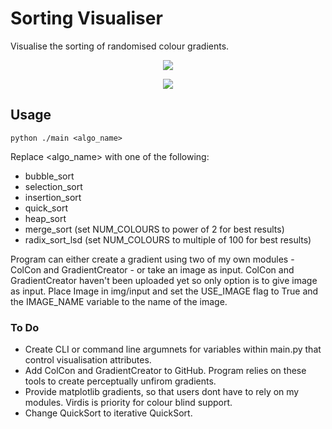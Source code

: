 # Sorting Visualiser
Visualise the sorting of randomised colour gradients.


<p align="center">
  <img src="https://github.com/JPDye/sorting-visualiser/blob/master/img/example/merge_sort_1.gif" />
</p>


<p align="center">
  <img src="https://github.com/JPDye/sorting-visualiser/blob/master/img/example/sn_mid_radix.gif" />
</p>



## Usage
```shell
python ./main <algo_name>
```
Replace <algo_name> with one of the following:
- bubble_sort
- selection_sort
- insertion_sort
- quick_sort
- heap_sort
- merge_sort (set NUM_COLOURS to power of 2 for best results)
- radix_sort_lsd (set NUM_COLOURS to multiple of 100 for best results)

Program can either create a gradient using two of my own modules - ColCon and GradientCreator - or take an image as input. ColCon and GradientCreator haven't been uploaded yet so only option is to give image as input. Place Image in img/input and set the USE_IMAGE flag to True and the IMAGE_NAME variable to the name of the image.

### To Do
- Create CLI or command line argumnets for variables within main.py that control visualisation attributes.
- Add ColCon and GradientCreator to GitHub. Program relies on these tools to create perceptually unfirom gradients.
- Provide matplotlib gradients, so that users dont have to rely on my modules. Virdis is priority for colour blind support.
- Change QuickSort to iterative QuickSort. 
